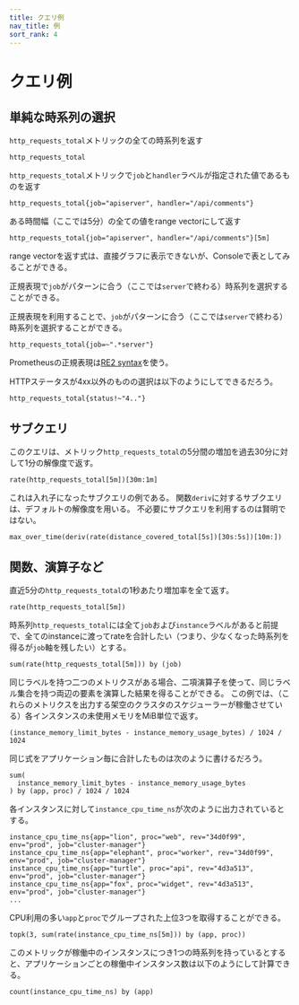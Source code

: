 ```yaml
---
title: クエリ例
nav_title: 例
sort_rank: 4
---
```


# クエリ例

## 単純な時系列の選択

`http_requests_total`メトリックの全ての時系列を返す

    http_requests_total

`http_requests_total`メトリックで`job`と`handler`ラベルが指定された値であるものを返す

    http_requests_total{job="apiserver", handler="/api/comments"}

ある時間幅（ここでは5分）の全ての値をrange vectorにして返す

    http_requests_total{job="apiserver", handler="/api/comments"}[5m]

range vectorを返す式は、直接グラフに表示できないが、Consoleで表としてみることができる。

正規表現で`job`がパターンに合う（ここでは`server`で終わる）時系列を選択することができる。

正規表現を利用することで、`job`がパターンに合う（ここでは`server`で終わる）時系列を選択することができる。

    http_requests_total{job=~".*server"}

Prometheusの正規表現は[RE2 syntax](https://github.com/google/re2/wiki/Syntax)を使う。

HTTPステータスが4xx以外のものの選択は以下のようにしてできるだろう。

    http_requests_total{status!~"4.."}

## サブクエリ

このクエリは、メトリック`http_requests_total`の5分間の増加を過去30分に対して1分の解像度で返す。

    rate(http_requests_total[5m])[30m:1m]

これは入れ子になったサブクエリの例である。
関数`deriv`に対するサブクエリは、デフォルトの解像度を用いる。
不必要にサブクエリを利用するのは賢明ではない。

    max_over_time(deriv(rate(distance_covered_total[5s])[30s:5s])[10m:])

## 関数、演算子など

直近5分の`http_requests_total`の1秒あたり増加率を全て返す。

    rate(http_requests_total[5m])

時系列`http_requests_total`には全て`job`および`instance`ラベルがあると前提で、全てのinstanceに渡ってrateを合計したい（つまり、少なくなった時系列を得るが`job`軸を残したい）とする。

    sum(rate(http_requests_total[5m])) by (job)

同じラベルを持つ二つのメトリクスがある場合、二項演算子を使って、同じラベル集合を持つ両辺の要素を演算した結果を得ることができる。
この例では、（これらのメトリクスを出力する架空のクラスタのスケジューラーが稼働させている）各インスタンスの未使用メモリをMiB単位で返す。

    (instance_memory_limit_bytes - instance_memory_usage_bytes) / 1024 / 1024

同じ式をアプリケーション毎に合計したものは次のように書けるだろう。

    sum(
      instance_memory_limit_bytes - instance_memory_usage_bytes
    ) by (app, proc) / 1024 / 1024

各インスタンスに対して`instance_cpu_time_ns`が次のように出力されているとする。

    instance_cpu_time_ns{app="lion", proc="web", rev="34d0f99", env="prod", job="cluster-manager"}
    instance_cpu_time_ns{app="elephant", proc="worker", rev="34d0f99", env="prod", job="cluster-manager"}
    instance_cpu_time_ns{app="turtle", proc="api", rev="4d3a513", env="prod", job="cluster-manager"}
    instance_cpu_time_ns{app="fox", proc="widget", rev="4d3a513", env="prod", job="cluster-manager"}
    ...

CPU利用の多い`app`と`proc`でグループされた上位3つを取得することができる。

    topk(3, sum(rate(instance_cpu_time_ns[5m])) by (app, proc))

このメトリックが稼働中のインスタンスにつき1つの時系列を持っているとすると、アプリケーションごとの稼働中インスタンス数は以下のようにして計算できる。

    count(instance_cpu_time_ns) by (app)
